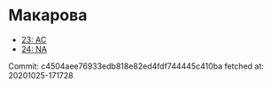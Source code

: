 # Макарова
- [23: AC](23.md)
- [24: NA](24.md)

Commit: c4504aee76933edb818e82ed4fdf744445c410ba
 fetched at: 20201025-171728
